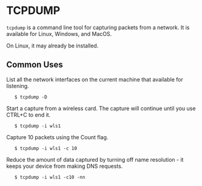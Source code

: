 # TCPDUMP
`tcpdump` is a command line tool for capturing packets from a network. It is available for Linux, Windows, and MacOS.

On Linux, it may already be installed.

## Common Uses

List all the network interfaces on the current machine that available for listening.
```
   $ tcpdump -D
```
Start a capture from a wireless card. The capture will continue until you use CTRL+C to end it.
```
   $ tcpdump -i wls1
```
Capture 10 packets using the Count flag.
```
   $ tcpdump -i wls1 -c 10
```
 Reduce the amount of data captured by turning off name resolution - it keeps your device from making DNS requests.
 ```
    $ tcpdump -i wls1 -c10 -nn
 ```
 

